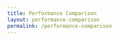 ```yaml
---
title: Performance Comparison
layout: performance-comparison
permalink: /performance-comparison
---
```

